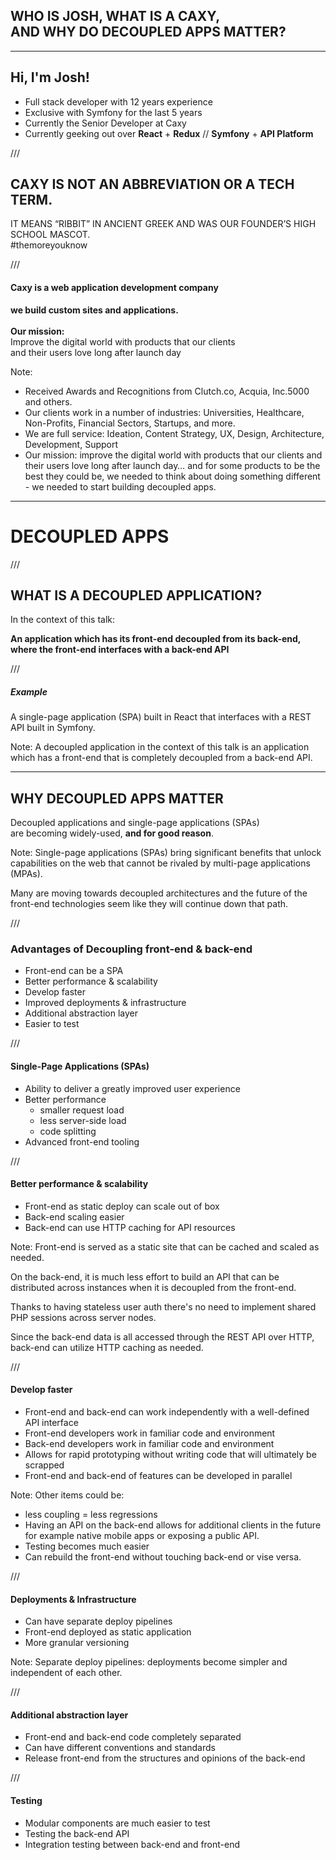 ## WHO IS JOSH, WHAT IS A CAXY,<br/> AND WHY DO DECOUPLED APPS MATTER?

---

## Hi, I'm Josh!

- Full stack developer with 12 years experience 
- Exclusive with Symfony for the last 5 years
- Currently the Senior Developer at Caxy
- Currently geeking out over **React** + **Redux** // **Symfony** + **API Platform**

///

## CAXY IS NOT AN ABBREVIATION OR A TECH TERM.

IT MEANS “RIBBIT” IN ANCIENT GREEK AND WAS OUR FOUNDER’S HIGH SCHOOL MASCOT.<br/> #themoreyouknow

///

#### Caxy is a web application development company

**we build custom sites and applications.**
<br/><br/>
**Our mission:**<br/> Improve the digital world with products that our clients<br/> and their users love long after launch day

Note:
- Received Awards and Recognitions from Clutch.co, Acquia, Inc.5000 and others. 
- Our clients work in a number of industries: Universities, Healthcare, Non-Profits, Financial Sectors, Startups, and more.
- We are full service: Ideation, Content Strategy, UX, Design, Architecture, Development, Support
- Our mission: improve the digital world with products that our clients and their users love long after launch day… and for some products to be the best they could be, we needed to think about doing something different - we needed to start building decoupled apps. 

---

# DECOUPLED APPS

///

## WHAT IS A DECOUPLED APPLICATION?

In the context of this talk: 

**An application which has its front-end decoupled from its back-end,<br/> where the front-end interfaces with a back-end API**

///

##### Example

A single-page application (SPA) built in React that interfaces with a REST API built in Symfony. 

Note:
A decoupled application in the context of this talk is an application which has a front-end that is completely decoupled from a back-end API. 

---

## WHY DECOUPLED APPS MATTER

Decoupled applications and single-page applications (SPAs)<br/> are becoming widely-used, **and for good reason**.

Note:
Single-page applications (SPAs) bring significant benefits that unlock capabilities on the web that cannot be rivaled by multi-page applications (MPAs).

Many are moving towards decoupled architectures and the future of the front-end technologies seem like they will continue down that path.

///

### Advantages of Decoupling front-end & back-end

- Front-end can be a SPA
- Better performance & scalability
- Develop faster
- Improved deployments & infrastructure
- Additional abstraction layer
- Easier to test

///

#### Single-Page Applications (SPAs)

- Ability to deliver a greatly improved user experience
- Better performance
    - smaller request load
    - less server-side load
    - code splitting
- Advanced front-end tooling

///

#### Better performance & scalability

- Front-end as static deploy can scale out of box
- Back-end scaling easier
- Back-end can use HTTP caching for API resources

Note:
Front-end is served as a static site that can be cached and scaled as needed.

On the back-end, it is much less effort to build an API that can be distributed across instances when it is decoupled from the front-end.

Thanks to having stateless user auth there's no need to implement shared PHP sessions across server nodes.  

Since the back-end data is all accessed through the REST API over HTTP, back-end can utilize HTTP caching as needed.

///

#### Develop faster

- Front-end and back-end can work independently with a well-defined API interface
- Front-end developers work in familiar code and environment
- Back-end developers work in familiar code and environment
- Allows for rapid prototyping without writing code that will ultimately be scrapped
- Front-end and back-end of features can be developed in parallel

Note:
Other items could be: 
- less coupling = less regressions
- Having an API on the back-end allows for additional clients in the future for example native mobile apps or exposing a public API.
- Testing becomes much easier
- Can rebuild the front-end without touching back-end or vise versa.

///

#### Deployments & Infrastructure

- Can have separate deploy pipelines
- Front-end deployed as static application
- More granular versioning

Note:
Separate deploy pipelines: deployments become simpler and independent of each other.

///

#### Additional abstraction layer

- Front-end and back-end code completely separated
- Can have different conventions and standards
- Release front-end from the structures and opinions of the back-end

///

#### Testing

- Modular components are much easier to test
- Testing the back-end API
- Integration testing between back-end and front-end